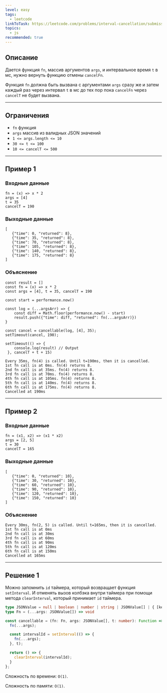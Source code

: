 ```yaml
---
level: easy
tags:
  - leetcode
linkToTask: https://leetcode.com/problems/interval-cancellation/submissions/1083657693/?envType=study-plan-v2&envId=30-days-of-javascript
topics:
  - js
recommended: true
---
```

## Описание

Дается функция `fn`, массив аргументов `args`, и интервальное время `t` в мс, нужно вернуть функцию отмены `cancelFn`.

Функция `fn` должна быть вызвана с аргументами `args` сразу же и затем каждый раз через интервал `t` в мс до тех пор пока `cancelFn` через `cancelT` не будет вызвана.

---
## Ограничения

- `fn` функция
- `args` массив из валидных JSON значений
- `1 <= args.length <= 10`
- `30 <= t <= 100`
- `10 <= cancelT <= 500`

---
## Пример 1

### Входные данные

```
fn = (x) => x * 2
args = [4]
t = 35
cancelT = 190
```
### Выходные данные

```
[
   {"time": 0, "returned": 8},
   {"time": 35, "returned": 8},
   {"time": 70, "returned": 8},
   {"time": 105, "returned": 8},
   {"time": 140, "returned": 8},
   {"time": 175, "returned": 8}
]
```
### Объяснение

```
const result = []
const fn = (x) => x * 2
const args = [4], t = 35, cancelT = 190

const start = performance.now()

const log = (...argsArr) => {
    const diff = Math.floor(performance.now() - start)
    result.push({"time": diff, "returned": fn(...argsArr)})
}

const cancel = cancellable(log, [4], 35);
setTimeout(cancel, 190);

setTimeout(() => {
    console.log(result) // Output
 }, cancelT + t + 15)  

Every 35ms, fn(4) is called. Until t=190ms, then it is cancelled.
1st fn call is at 0ms. fn(4) returns 8.
2nd fn call is at 35ms. fn(4) returns 8.
3rd fn call is at 70ms. fn(4) returns 8.
4th fn call is at 105ms. fn(4) returns 8.
5th fn call is at 140ms. fn(4) returns 8.
6th fn call is at 175ms. fn(4) returns 8.
Cancelled at 190ms
```

---
## Пример 2

### Входные данные

```
fn = (x1, x2) => (x1 * x2)
args = [2, 5]
t = 30
cancelT = 165
```
### Выходные данные

```
[
   {"time": 0, "returned": 10},
   {"time": 30, "returned": 10},
   {"time": 60, "returned": 10},
   {"time": 90, "returned": 10},
   {"time": 120, "returned": 10},
   {"time": 150, "returned": 10}
]
```
### Объяснение

```
Every 30ms, fn(2, 5) is called. Until t=165ms, then it is cancelled.
1st fn call is at 0ms 
2nd fn call is at 30ms 
3rd fn call is at 60ms 
4th fn call is at 90ms 
5th fn call is at 120ms 
6th fn call is at 150ms
Cancelled at 165ms
```

---
## Решение 1

Можно запомнить `id` таймера, который возвращает функция `setInterval`. И отменять вызов колбэка внутри таймера при помощи метода `clearInterval`, который принимает `id` таймера.

```typescript
type JSONValue = null | boolean | number | string | JSONValue[] | { [key: string]: JSONValue };
type Fn = (...args: JSONValue[]) => void

const cancellable = (fn: Fn, args: JSONValue[], t: number): Function => {
  fn(...args);

  const intervalId = setInterval(() => {
    fn(...args);
  }, t);

  return () => {
    clearInterval(intervalId);
  }
};
```

Сложность по времени: `O(1)`.

Сложность по памяти: `O(1)`.